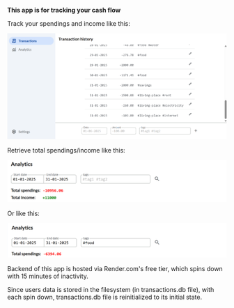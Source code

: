**This app is for tracking your cash flow**

Track your spendings and income like this:

![](./images/track.png)

Retrieve total spendings/income like this:

![](./images/analytics1.png)

Or like this:

![](./images/analytics2.png)

Backend of this app is hosted via Render.com's free tier, which spins down with 15 minutes of inactivity.

Since users data is stored in the filesystem (in transactions.db file), with each spin down, transactions.db file is reinitialized to its initial state.
